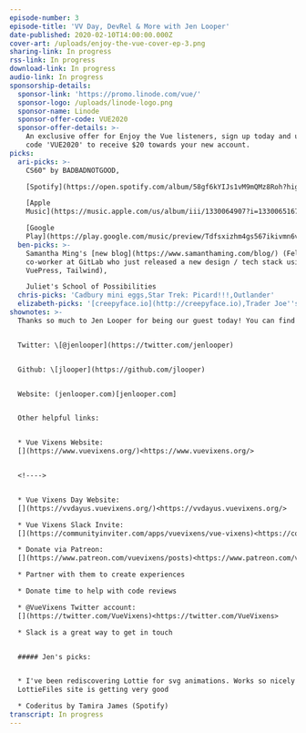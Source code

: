 ```yaml
---
episode-number: 3
episode-title: 'VV Day, DevRel & More with Jen Looper'
date-published: 2020-02-10T14:00:00.000Z
cover-art: /uploads/enjoy-the-vue-cover-ep-3.png
sharing-link: In progress
rss-link: In progress
download-link: In progress
audio-link: In progress
sponsorship-details:
  sponsor-link: 'https://promo.linode.com/vue/'
  sponsor-logo: /uploads/linode-logo.png
  sponsor-name: Linode
  sponsor-offer-code: VUE2020
  sponsor-offer-details: >-
    An exclusive offer for Enjoy the Vue listeners, sign up today and use promo
    code 'VUE2020' to receive $20 towards your new account.
picks:
  ari-picks: >-
    CS60" by BADBADNOTGOOD,

    [Spotify](https://open.spotify.com/album/58gf6kYIJs1vM9mQMz8Roh?highlight=spotify:track:0t1uDisSbhUh3XYEVUrlKd),

    [Apple
    Music](https://music.apple.com/us/album/iii/1330064907?i=1330065167&ign-gact=3&ls=1),

    [Google
    Play](https://play.google.com/music/preview/Tdfsxizhm4gs567ikivmn6v7qwe?play=1)
  ben-picks: >-
    Samantha Ming's [new blog](https://www.samanthaming.com/blog/) (Fellow
    co-worker at GitLab who just released a new design / tech stack using
    VuePress, Tailwind),

    Juliet's School of Possibilities
  chris-picks: 'Cadbury mini eggs,Star Trek: Picard!!!,Outlander'
  elizabeth-picks: '[creepyface.io](http://creepyface.io),Trader Joe''s - Lightly Candied Pecans'
shownotes: >-
  Thanks so much to Jen Looper for being our guest today! You can find her at:


  Twitter: \[@jenlooper](https://twitter.com/jenlooper)


  Github: \[jlooper](https://github.com/jlooper)


  Website: (jenlooper.com)[jenlooper.com]


  Other helpful links:


  * Vue Vixens Website:
  [](https://www.vuevixens.org/)<https://www.vuevixens.org/>


  <!---->


  * Vue Vixens Day Website:
  [](https://vvdayus.vuevixens.org/)<https://vvdayus.vuevixens.org/>

  * Vue Vixens Slack Invite:
  [](https://communityinviter.com/apps/vuevixens/vue-vixens)<https://communityinviter.com/apps/vuevixens/vue-vixens>

  * Donate via Patreon:
  [](https://www.patreon.com/vuevixens/posts)<https://www.patreon.com/vuevixens/posts>

  * Partner with them to create experiences

  * Donate time to help with code reviews

  * @VueVixens Twitter account:
  [](https://twitter.com/VueVixens)<https://twitter.com/VueVixens>

  * Slack is a great way to get in touch


  ##### Jen's picks:


  * I've been rediscovering Lottie for svg animations. Works so nicely and the
  LottieFiles site is getting very good

  * Coderitus by Tamira James (Spotify)
transcript: In progress
---
```



